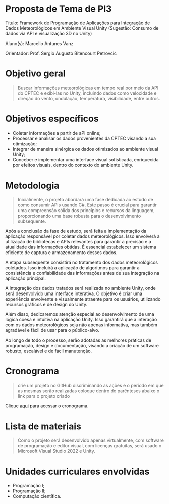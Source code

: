 
# Proposta de Tema de PI3
Título: Framework de Programação de Aplicações para Integração de Dados Meteorológicos em Ambiente Visual Unity (Sugestão: Consumo de dados via API e visualização 3D no Unity) 

Aluno(s): Marcello Antunes Vanz

Orientador: Prof. Sergio Augusto Bitencourt Petrovcic

# Objetivo geral
> Buscar informações meteorológicas em tempo real por meio da API do CPTEC e exibi-las no Unity, incluindo dados como velocidade e direção do vento, ondulação, temperatura, visibilidade, entre outros.

# Objetivos específicos

- Coletar informações a partir de aPI online;
- Processar e analisar os dados provenientes da CPTEC visando a sua otimização;
- Integrar de maneira sinérgica os dados otimizados ao ambiente visual Unity;
- Conceber e implementar uma interface visual sofisticada, enriquecida por efeitos visuais, dentro do contexto do ambiente Unity.


# Metodologia
> Inicialmente, o projeto abordará uma fase dedicada ao estudo de como consumir APIs usando C#. Este passo é crucial para garantir uma compreensão sólida dos princípios e recursos da linguagem, proporcionando uma base robusta para o desenvolvimento subsequente.

Após a conclusão da fase de estudo, será feita a implementação da aplicação responsável por coletar dados meteorológicos. Isso envolverá a utilização de bibliotecas e APIs relevantes para garantir a precisão e a atualidade das informações obtidas. É essencial estabelecer um sistema eficiente de captura e armazenamento desses dados.

A etapa subsequente consistirá no tratamento dos dados meteorológicos coletados. Isso incluirá a aplicação de algoritmos para garantir a consistência e confiabilidade das informações antes de sua integração na aplicação principal.

A integração dos dados tratados será realizada no ambiente Unity, onde será desenvolvido uma interface interativa. O objetivo é criar uma experiência envolvente e visualmente atraente para os usuários, utilizando recursos gráficos e de design do Unity.

Além disso, dedicaremos atenção especial ao desenvolvimento de uma lógica coesa e intuitiva na aplicação Unity. Isso garantirá que a interação com os dados meteorológicos seja não apenas informativa, mas também agradável e fácil de usar para o público-alvo.

Ao longo de todo o processo, serão adotadas as melhores práticas de programação, design e documentação, visando a criação de um software robusto, escalável e de fácil manutenção.


# Cronograma
> crie um projeto no GitHub discriminando as ações e o período em que as mesmas serão realizadas
> coloque dentro do parênteses abaixo o link para o projeto criado

Clique [aqui](https://github.com/users/sergiopetrovcic/projects/8/views/1?layout=roadmap) para acessar o cronograma.

# Lista de materiais
> Como o projeto será desenvolvido apenas virtualmente, com software de programação e editor visual, com licenças gratuitas, será usado o Microsoft Visual Studio 2022 e Unity.

# Unidades curriculares envolvidas

- Programação I;
- Programação II;
- Computação científica.

